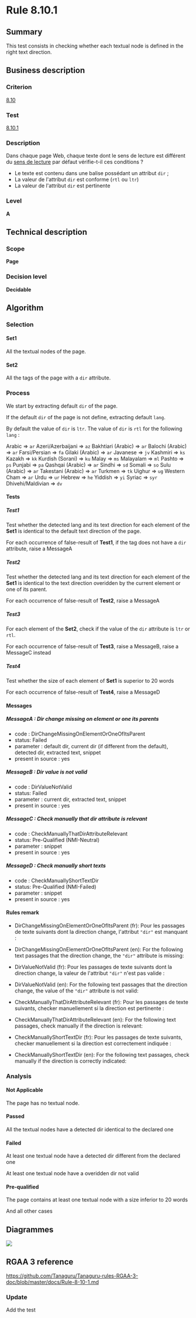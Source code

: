 # Rule 8.10.1

## Summary

This test consists in checking whether each textual node is defined in the right text direction.

## Business description

### Criterion

[8.10](http://references.modernisation.gouv.fr/rgaa/criteres.html#crit-8-10)

### Test

[8.10.1](http://references.modernisation.gouv.fr/rgaa/criteres.html#test-8-10-1)

### Description

Dans chaque page Web, chaque texte dont le sens de lecture est diff&eacute;rent du <a href="http://references.modernisation.gouv.fr/rgaa/glossaire.html#sens-de-lecture">sens de lecture</a> par d&eacute;faut v&eacute;rifie-t-il ces conditions ? 
 
 *  Le texte est contenu dans une balise poss&eacute;dant un attribut `dir` ;
 *  La valeur de l'attribut `dir` est conforme (`rtl` ou `ltr`) 
 *  La valeur de l'attribut `dir` est pertinente 

### Level

**A**

## Technical description

### Scope

**Page**

### Decision level

**Decidable**

## Algorithm

### Selection

#### Set1

All the textual nodes of the page.

#### Set2

All the tags of the page with a `dir` attribute.

### Process

We start by extracting default `dir` of the page. 

If the default `dir` of the page is not define, extracting default `lang`. 

By default the value of `dir` is `ltr`. The value of `dir` is `rtl` for the following `lang` :

Arabic => `ar`
Azeri/Azerbaijani => `az`
Bakhtiari (Arabic) => `ar`
Balochi (Arabic) => `ar`
Farsi/Persian => `fa`
Gilaki (Arabic) => `ar`
Javanese => `jv`
Kashmiri => `ks`
Kazakh => `kk`
Kurdish (Sorani) => `ku`
Malay => `ms`
Malayalam => `ml`
Pashto => `ps`
Punjabi => `pa`
Qashqai (Arabic) => `ar`
Sindhi => `sd`
Somali => `so`
Sulu (Arabic) => `ar`
Takestani (Arabic) => `ar`
Turkmen => `tk`
Uighur => `ug`
Western Cham => `ar`
Urdu => `ur`
Hebrew => `he`
Yiddish => `yi`
Syriac => `syr`
Dhivehi/Maldivian => `dv`

#### Tests

##### Test1

Test whether the detected lang and its text direction for each element of the **Set1** is identical to the default text direction of the page.

For each occurrence of false-result of **Test1**, if the tag does not have a `dir` attribute, raise a MessageA

##### Test2

Test whether the detected lang and its text direction for each element of the **Set1** is identical to the text direction overidden by the current element or one of its parent.

For each occurrence of false-result of **Test2**, raise a MessageA

##### Test3

For each element of the **Set2**, check if the value of the `dir` attribute is `ltr` or `rtl`.

For each occurrence of false-result of **Test3**, raise a MessageB, raise a MessageC instead

##### Test4

Test whether the size of each element of **Set1** is superior to 20 words

For each occurrence of false-result of **Test4**, raise a MessageD

#### Messages

##### MessageA : Dir change missing on element or one its parents

-   code : DirChangeMissingOnElementOrOneOfItsParent
-   status: Failed
-   parameter : default dir, current dir (if different from the default), detected dir, extracted text, snippet
-   present in source : yes

##### MessageB : Dir value is not valid

-   code : DirValueNotValid
-   status: Failed
-   parameter : current dir, extracted text, snippet
-   present in source : yes

##### MessageC : Check manually that dir attribute is relevant

-   code : CheckManuallyThatDirAttributeRelevant
-   status: Pre-Qualified (NMI-Neutral)
-   parameter : snippet
-   present in source : yes

##### MessageD : Check manually short texts

-   code : CheckManuallyShortTextDir
-   status: Pre-Qualified (NMI-Failed)
-   parameter : snippet
-   present in source : yes

#### Rules remark

 * DirChangeMissingOnElementOrOneOfItsParent (fr): Pour les passages de texte suivants dont la direction change, l'attribut `"dir"` est manquant :
 * DirChangeMissingOnElementOrOneOfItsParent (en): For the following text passages that the direction change, the `"dir"` attribute is missing:

 * DirValueNotValid (fr): Pour les passages de texte suivants dont la direction change, la valeur de l'attribut `"dir"` n'est pas valide :
 * DirValueNotValid (en): For the following text passages that the direction change, the value of the `"dir"` attribute is not valid:

 * CheckManuallyThatDirAttributeRelevant (fr): Pour les passages de texte suivants, checker manuellement si la direction est pertinente :
 * CheckManuallyThatDirAttributeRelevant (en): For the following text passages, check manually if the direction is relevant:

 * CheckManuallyShortTextDir (fr): Pour les passages de texte suivants, checker manuellement si la direction est correctement indiqu&eacute;e :
 * CheckManuallyShortTextDir (en): For the following text passages, check manually if the direction is correctly indicated:

### Analysis

#### Not Applicable

The page has no textual node.

#### Passed 

All the textual nodes have a detected dir identical to the declared one

#### Failed

At least one textual node have a detected dir different from the declared one

At least one textual node have a overidden dir not valid

#### Pre-qualified

The page contains at least one textual node with a size inferior to 20 words

And all other cases

## Diagrammes

![](https://raw.githubusercontent.com/Tanaguru/RGAA3-2016/master/docs/Diagrammes/Test8-10-1.png?token=AI6sA3bnlyEPLo49ktvFE68dP9WtT4z2ks5Y-hUawA%3D%3D)

## RGAA 3 reference

https://github.com/Tanaguru/Tanaguru-rules-RGAA-3-doc/blob/master/docs/Rule-8-10-1.md

### Update

Add the test